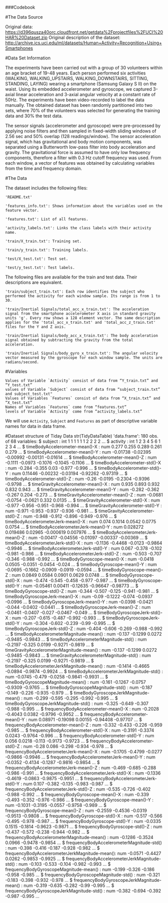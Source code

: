 ###Codebook

#The Data Source

Original data: https://d396qusza40orc.cloudfront.net/getdata%2Fprojectfiles%2FUCI%20HAR%20Dataset.zip
Original description of the dataset: http://archive.ics.uci.edu/ml/datasets/Human+Activity+Recognition+Using+Smartphones

#Data Set Information

The experiments have been carried out with a group of 30 volunteers within an age bracket of 19-48 years. Each person performed six activities (WALKING, WALKING_UPSTAIRS, WALKING_DOWNSTAIRS, SITTING, STANDING, LAYING) wearing a smartphone (Samsung Galaxy S II) on the waist. Using its embedded accelerometer and gyroscope, we captured 3-axial linear acceleration and 3-axial angular velocity at a constant rate of 50Hz. The experiments have been video-recorded to label the data manually. The obtained dataset has been randomly partitioned into two sets, where 70% of the volunteers was selected for generating the training data and 30% the test data.

The sensor signals (accelerometer and gyroscope) were pre-processed by applying noise filters and then sampled in fixed-width sliding windows of 2.56 sec and 50% overlap (128 readings/window). The sensor acceleration signal, which has gravitational and body motion components, was separated using a Butterworth low-pass filter into body acceleration and gravity. The gravitational force is assumed to have only low frequency components, therefore a filter with 0.3 Hz cutoff frequency was used. From each window, a vector of features was obtained by calculating variables from the time and frequency domain.

#The Data

The dataset includes the following files:

    'README.txt'

    'features_info.txt': Shows information about the variables used on the feature vector.

    'features.txt': List of all features.

    'activity_labels.txt': Links the class labels with their activity name.

    'train/X_train.txt': Training set.

    'train/y_train.txt': Training labels.

    'test/X_test.txt': Test set.

    'test/y_test.txt': Test labels.

The following files are available for the train and test data. Their descriptions are equivalent.

    'train/subject_train.txt': Each row identifies the subject who performed the activity for each window sample. Its range is from 1 to 30.

    'train/Inertial Signals/total_acc_x_train.txt': The acceleration signal from the smartphone accelerometer X axis in standard gravity units 'g'. Every row shows a 128 element vector. The same description applies for the 'total_acc_x_train.txt' and 'total_acc_z_train.txt' files for the Y and Z axis.

    'train/Inertial Signals/body_acc_x_train.txt': The body acceleration signal obtained by subtracting the gravity from the total acceleration.

    'train/Inertial Signals/body_gyro_x_train.txt': The angular velocity vector measured by the gyroscope for each window sample. The units are radians/second.

#Variables

    Values of Variable `Activity` consist of data from “Y_train.txt” and “Y_test.txt”
    values of Variable `Subject` consist of data from “subject_train.txt” and subject_test.txt"
    Values of Variables `Features` consist of data from “X_train.txt” and “X_test.txt”
    Names of Variables `Features` come from “features.txt”
    levels of Variable `Activity` come from “activity_labels.txt”

 We will use `Activity`, `Subject` and `Features` as part of descriptive variable names for data in data frame.
 
#Dataset structure of Tiday Data
	str(TidyDataTable)
	'data.frame':	180 obs. of  68 variables:
	 $ subject                                       : int  1 1 1 1 1 1 2 2 2 2 ...
	 $ activity                                      : int  1 2 3 4 5 6 1 2 3 4 ...
	 $ timeBodyAccelerometer-mean()-X                : num  0.277 0.255 0.289 0.261 0.279 ...
	 $ timeBodyAccelerometer-mean()-Y                : num  -0.01738 -0.02395 -0.00992 -0.00131 -0.01614 ...
	 $ timeBodyAccelerometer-mean()-Z                : num  -0.1111 -0.0973 -0.1076 -0.1045 -0.1106 ...
	 $ timeBodyAccelerometer-std()-X                 : num  -0.284 -0.355 0.03 -0.977 -0.996 ...
	 $ timeBodyAccelerometer-std()-Y                 : num  0.11446 -0.00232 -0.03194 -0.92262 -0.97319 ...
	 $ timeBodyAccelerometer-std()-Z                 : num  -0.26 -0.0195 -0.2304 -0.9396 -0.9798 ...
	 $ timeGravityAccelerometer-mean()-X             : num  0.935 0.893 0.932 0.832 0.943 ...
	 $ timeGravityAccelerometer-mean()-Y             : num  -0.282 -0.362 -0.267 0.204 -0.273 ...
	 $ timeGravityAccelerometer-mean()-Z             : num  -0.0681 -0.0754 -0.0621 0.332 0.0135 ...
	 $ timeGravityAccelerometer-std()-X              : num  -0.977 -0.956 -0.951 -0.968 -0.994 ...
	 $ timeGravityAccelerometer-std()-Y              : num  -0.971 -0.953 -0.937 -0.936 -0.981 ...
	 $ timeGravityAccelerometer-std()-Z              : num  -0.948 -0.912 -0.896 -0.949 -0.976 ...
	 $ timeBodyAccelerometerJerk-mean()-X            : num  0.074 0.1014 0.0542 0.0775 0.0754 ...
	 $ timeBodyAccelerometerJerk-mean()-Y            : num  0.028272 0.019486 0.02965 -0.000619 0.007976 ...
	 $ timeBodyAccelerometerJerk-mean()-Z            : num  -0.00417 -0.04556 -0.01097 -0.00337 -0.00369 ...
	 $ timeBodyAccelerometerJerk-std()-X             : num  -0.1136 -0.4468 -0.0123 -0.9864 -0.9946 ...
	 $ timeBodyAccelerometerJerk-std()-Y             : num  0.067 -0.378 -0.102 -0.981 -0.986 ...
	 $ timeBodyAccelerometerJerk-std()-Z             : num  -0.503 -0.707 -0.346 -0.988 -0.992 ...
	 $ timeBodyGyroscope-mean()-X                    : num  -0.0418 0.0505 -0.0351 -0.0454 -0.024 ...
	 $ timeBodyGyroscope-mean()-Y                    : num  -0.0695 -0.1662 -0.0909 -0.0919 -0.0594 ...
	 $ timeBodyGyroscope-mean()-Z                    : num  0.0849 0.0584 0.0901 0.0629 0.0748 ...
	 $ timeBodyGyroscope-std()-X                     : num  -0.474 -0.545 -0.458 -0.977 -0.987 ...
	 $ timeBodyGyroscope-std()-Y                     : num  -0.05461 0.00411 -0.12635 -0.96647 -0.98773 ...
	 $ timeBodyGyroscope-std()-Z                     : num  -0.344 -0.507 -0.125 -0.941 -0.981 ...
	 $ timeBodyGyroscopeJerk-mean()-X                : num  -0.09 -0.1222 -0.074 -0.0937 -0.0996 ...
	 $ timeBodyGyroscopeJerk-mean()-Y                : num  -0.0398 -0.0421 -0.044 -0.0402 -0.0441 ...
	 $ timeBodyGyroscopeJerk-mean()-Z                : num  -0.0461 -0.0407 -0.027 -0.0467 -0.049 ...
	 $ timeBodyGyroscopeJerk-std()-X                 : num  -0.207 -0.615 -0.487 -0.992 -0.993 ...
	 $ timeBodyGyroscopeJerk-std()-Y                 : num  -0.304 -0.602 -0.239 -0.99 -0.995 ...
	 $ timeBodyGyroscopeJerk-std()-Z                 : num  -0.404 -0.606 -0.269 -0.988 -0.992 ...
	 $ timeBodyAccelerometerMagnitude-mean()         : num  -0.137 -0.1299 0.0272 -0.9485 -0.9843 ...
	 $ timeBodyAccelerometerMagnitude-std()          : num  -0.2197 -0.325 0.0199 -0.9271 -0.9819 ...
	 $ timeGravityAccelerometerMagnitude-mean()      : num  -0.137 -0.1299 0.0272 -0.9485 -0.9843 ...
	 $ timeGravityAccelerometerMagnitude-std()       : num  -0.2197 -0.325 0.0199 -0.9271 -0.9819 ...
	 $ timeBodyAccelerometerJerkMagnitude-mean()     : num  -0.1414 -0.4665 -0.0894 -0.9874 -0.9924 ...
	 $ timeBodyAccelerometerJerkMagnitude-std()      : num  -0.0745 -0.479 -0.0258 -0.9841 -0.9931 ...
	 $ timeBodyGyroscopeMagnitude-mean()             : num  -0.161 -0.1267 -0.0757 -0.9309 -0.9765 ...
	 $ timeBodyGyroscopeMagnitude-std()              : num  -0.187 -0.149 -0.226 -0.935 -0.979 ...
	 $ timeBodyGyroscopeJerkMagnitude-mean()         : num  -0.299 -0.595 -0.295 -0.992 -0.995 ...
	 $ timeBodyGyroscopeJerkMagnitude-std()          : num  -0.325 -0.649 -0.307 -0.988 -0.995 ...
	 $ frequencyBodyAccelerometer-mean()-X           : num  -0.2028 -0.4043 0.0382 -0.9796 -0.9952 ...
	 $ frequencyBodyAccelerometer-mean()-Y           : num  0.08971 -0.19098 0.00155 -0.94408 -0.97707 ...
	 $ frequencyBodyAccelerometer-mean()-Z           : num  -0.332 -0.433 -0.226 -0.959 -0.985 ...
	 $ frequencyBodyAccelerometer-std()-X            : num  -0.3191 -0.3374 0.0243 -0.9764 -0.996 ...
	 $ frequencyBodyAccelerometer-std()-Y            : num  0.056 0.0218 -0.113 -0.9173 -0.9723 ...
	 $ frequencyBodyAccelerometer-std()-Z            : num  -0.28 0.086 -0.298 -0.934 -0.978 ...
	 $ frequencyBodyAccelerometerJerk-mean()-X       : num  -0.1705 -0.4799 -0.0277 -0.9866 -0.9946 ...
	 $ frequencyBodyAccelerometerJerk-mean()-Y       : num  -0.0352 -0.4134 -0.1287 -0.9816 -0.9854 ...
	 $ frequencyBodyAccelerometerJerk-mean()-Z       : num  -0.469 -0.685 -0.288 -0.986 -0.991 ...
	 $ frequencyBodyAccelerometerJerk-std()-X        : num  -0.1336 -0.4619 -0.0863 -0.9875 -0.9951 ...
	 $ frequencyBodyAccelerometerJerk-std()-Y        : num  0.107 -0.382 -0.135 -0.983 -0.987 ...
	 $ frequencyBodyAccelerometerJerk-std()-Z        : num  -0.535 -0.726 -0.402 -0.988 -0.992 ...
	 $ frequencyBodyGyroscope-mean()-X               : num  -0.339 -0.493 -0.352 -0.976 -0.986 ...
	 $ frequencyBodyGyroscope-mean()-Y               : num  -0.1031 -0.3195 -0.0557 -0.9758 -0.989 ...
	 $ frequencyBodyGyroscope-mean()-Z               : num  -0.2559 -0.4536 -0.0319 -0.9513 -0.9808 ...
	 $ frequencyBodyGyroscope-std()-X                : num  -0.517 -0.566 -0.495 -0.978 -0.987 ...
	 $ frequencyBodyGyroscope-std()-Y                : num  -0.0335 0.1515 -0.1814 -0.9623 -0.9871 ...
	 $ frequencyBodyGyroscope-std()-Z                : num  -0.437 -0.572 -0.238 -0.944 -0.982 ...
	 $ frequencyBodyAccelerometerMagnitude-mean()    : num  -0.1286 -0.3524 0.0966 -0.9478 -0.9854 ...
	 $ frequencyBodyAccelerometerMagnitude-std()     : num  -0.398 -0.416 -0.187 -0.928 -0.982 ...
	 $ frequencyBodyAccelerometerJerkMagnitude-mean(): num  -0.0571 -0.4427 0.0262 -0.9853 -0.9925 ...
	 $ frequencyBodyAccelerometerJerkMagnitude-std() : num  -0.103 -0.533 -0.104 -0.982 -0.993 ...
	 $ frequencyBodyGyroscopeMagnitude-mean()        : num  -0.199 -0.326 -0.186 -0.958 -0.985 ...
	 $ frequencyBodyGyroscopeMagnitude-std()         : num  -0.321 -0.183 -0.398 -0.932 -0.978 ...
	 $ frequencyBodyGyroscopeJerkMagnitude-mean()    : num  -0.319 -0.635 -0.282 -0.99 -0.995 ...
	 $ frequencyBodyGyroscopeJerkMagnitude-std()     : num  -0.382 -0.694 -0.392 -0.987 -0.995 ...
	 
	 
	 